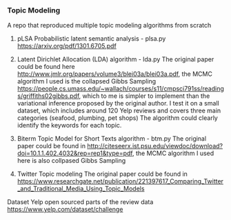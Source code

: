 ### Topic Modeling
A repo that reproduced multiple topic modeling algorithms from scratch  

1. pLSA Probabilistic latent semantic analysis - plsa.py
https://arxiv.org/pdf/1301.6705.pdf

2. Latent Dirichlet Allocation (LDA) algorithm - lda.py
The original paper could be found here http://www.jmlr.org/papers/volume3/blei03a/blei03a.pdf, the MCMC algorithm I used is the collapsed Gibbs Sampling https://people.cs.umass.edu/~wallach/courses/s11/cmpsci791ss/readings/griffiths02gibbs.pdf, which to me is simpler to implement than the variational inference proposed by the original author.
I test it on a small dataset, which includes around 120 Yelp reviews and covers three main categories (seafood, plumbing, pet shops) The algorithm could clearly identify the keywords for each topic.

3. Biterm Topic Model for Short Texts algorithm - btm.py
The original paper could be found in http://citeseerx.ist.psu.edu/viewdoc/download?doi=10.1.1.402.4032&rep=rep1&type=pdf, 
the MCMC algorithm I used here is also collpased Gibbs Sampling

4. Twitter Topic modeling
The original paper could be found in https://www.researchgate.net/publication/221397617_Comparing_Twitter_and_Traditional_Media_Using_Topic_Models


Dataset
Yelp open sourced parts of the review data https://www.yelp.com/dataset/challenge
